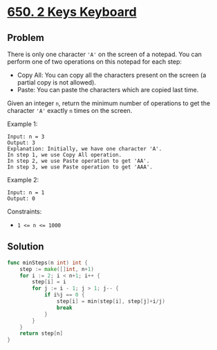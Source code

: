 # [650. 2 Keys Keyboard](https://leetcode.com/problems/2-keys-keyboard/)

## Problem

There is only one character `'A'` on the screen of a notepad. You can perform one of two operations on this notepad for each step:

- Copy All: You can copy all the characters present on the screen (a partial copy is not allowed).
- Paste: You can paste the characters which are copied last time.

Given an integer `n`, return the minimum number of operations to get the character `'A'` exactly `n` times on the screen.


Example 1:

```
Input: n = 3
Output: 3
Explanation: Initially, we have one character 'A'.
In step 1, we use Copy All operation.
In step 2, we use Paste operation to get 'AA'.
In step 3, we use Paste operation to get 'AAA'.
```

Example 2:

```
Input: n = 1
Output: 0
``` 

Constraints:

- `1 <= n <= 1000`

## Solution

```go
func minSteps(n int) int {
	step := make([]int, n+1)
	for i := 2; i < n+1; i++ {
		step[i] = i
		for j := i - 1; j > 1; j-- {
			if i%j == 0 {
				step[i] = min(step[i], step[j]+i/j)
				break
			}
		}
	}
	return step[n]
}
```